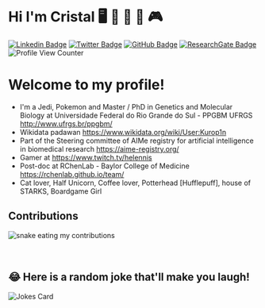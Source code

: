 # Hi I'm Cristal  🖥️ 🧬 🎲 🦄 🎮

[![Linkedin Badge](https://img.shields.io/badge/-cristal-blue?style=flat&logo=Linkedin&logoColor=white&link=https://www.linkedin.com/in/cristal-villalba-712a96101/)](https://www.linkedin.com/in/cristal-villalba-712a96101/)
[![Twitter Badge](https://img.shields.io/badge/-@anunicorn1um-1ca0f1?style=flat&labelColor=1ca0f1&logo=twitter&logoColor=white&link=https://twitter.com/aunicorn1o)](https://twitter.com/anunicorn1um)
[![GitHub Badge](https://img.shields.io/github/followers/Kur1sutaru?style=social)](https://github.com/Kur1sutaru)
[![ResearchGate Badge](https://img.shields.io/badge/Research-Gate-9cf)](https://www.researchgate.net/profile/Cristal-Villalba)
![Profile View Counter](https://komarev.com/ghpvc/?username=Kur1sutaru)
# Welcome to my profile! 

* I'm a Jedi, Pokemon and Master / PhD in Genetics and Molecular Biology at Universidade Federal do Rio Grande do Sul - PPGBM UFRGS <http://www.ufrgs.br/ppgbm/>
* Wikidata padawan <https://www.wikidata.org/wiki/User:Kurop1n> 
* Part of the Steering committee of AIMe registry for artificial intelligence in biomedical research <https://aime-registry.org/>
* Gamer at <https://www.twitch.tv/helennis>
* Post-doc at RChenLab - Baylor College of Medicine <https://rchenlab.github.io/team/>
* Cat lover, Half Unicorn, Coffee lover, Potterhead [Hufflepuff], house of STARKS, Boardgame Girl


## Contributions
  <img alt="snake eating my contributions" src="https://raw.githubusercontent.com/Kur1sutaru/Kur1sutaru/output/github-contribution-grid-snake.svg" />
  <br/><br/><br/>
</div>

 
 
 ## 😂 Here is a random joke that'll make you laugh!
![Jokes Card](https://readme-jokes.vercel.app/api)
 

 
 
 
 

